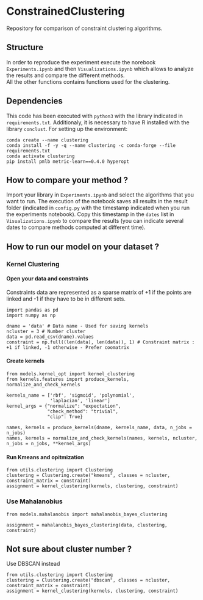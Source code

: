 # ConstrainedClustering
Repository for comparison of constraint clustering algorithms. 

## Structure
In order to reproduce the experiment execute the norebook `Experiments.ipynb` and then `Visualizations.ipynb` which allows to analyze the results and compare the different methods.  
All the other functions contains functions used for the clustering. 

## Dependencies
This code has been executed with `python3` with the library indicated in `requirements.txt`. Additionaly, it is necessary to have R installed with the library `conclust`.
For setting up the environment:
```
conda create --name clustering
conda install -f -y -q --name clustering -c conda-forge --file requirements.txt
conda activate clustering
pip install pmlb metric-learn==0.4.0 hyperopt
```

## How to compare your method ?
Import your library in `Experiments.ipynb` and select the algorithms that you want to run. The execution of the notebook saves all results in the result folder (indicated in `config.py` with the timestamp indicated when you run the experiments notebook). Copy this timestamp in the `dates` list in `Visualizations.ipynb` to compare the results (you can indicate several dates to compare methods computed at different time). 

## How to run our model on your dataset ?

### Kernel Clustering
#### Open your data and constraints
Constraints data are represented as a sparse matrix of +1 if the points are linked and -1 if they have to be in different sets.
```
import pandas as pd
import numpy as np

dname = 'data' # Data name - Used for saving kernels
ncluster = 3 # Number cluster
data = pd.read_csv(dname).values
constraint = np.full((len(data), len(data)), 1) # Constraint matrix : +1 if linked, -1 otherwise - Prefer coomatrix
```

#### Create kernels
```
from models.kernel_opt import kernel_clustering
from kernels.features import produce_kernels, normalize_and_check_kernels

kernels_name = ['rbf', 'sigmoid', 'polynomial', 
                'laplacian', 'linear']
kernel_args = {"normalize": "expectation", 
               "check_method": "trivial", 
               "clip": True}

names, kernels = produce_kernels(dname, kernels_name, data, n_jobs = n_jobs)
names, kernels = normalize_and_check_kernels(names, kernels, ncluster, n_jobs = n_jobs, **kernel_args)
```

#### Run Kmeans and opitmization
```
from utils.clustering import Clustering
clustering = Clustering.create("kmeans", classes = ncluster, constraint_matrix = constraint)
assignment = kernel_clustering(kernels, clustering, constraint)
```

### Use Mahalanobius 
```
from models.mahalanobis import mahalanobis_bayes_clustering

assignment = mahalanobis_bayes_clustering(data, clustering, constraint)
```

## Not sure about cluster number ?
Use DBSCAN instead
```
from utils.clustering import Clustering
clustering = Clustering.create("dbscan", classes = ncluster, constraint_matrix = constraint)
assignment = kernel_clustering(kernels, clustering, constraint)
```
